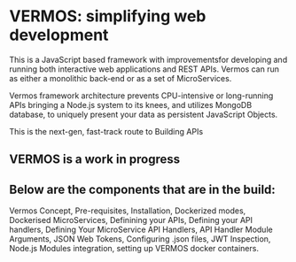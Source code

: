 # VERMOS: simplifying web development

This is a JavaScript based framework with improvementsfor developing and running both interactive web applications and REST APIs. Vermos can run as either a monolithic back-end or as a set of MicroServices.

Vermos framework architecture prevents CPU-intensive or long-running APIs bringing a Node.js system to its knees, and utilizes MongoDB database, to uniquely present your data as persistent JavaScript Objects.

This is the next-gen, fast-track route to Building APIs


## VERMOS is a work in progress

## Below are the components that are in the build:

Vermos Concept, Pre-requisites, Installation, Dockerized modes, Dockerised MicroServices, Definining your APIs, Defining your API handlers, Defining Your MicroService API Handlers, API Handler Module Arguments, JSON Web Tokens, Configuring .json files, JWT Inspection, Node.js Modules integration, setting up VERMOS docker containers.
